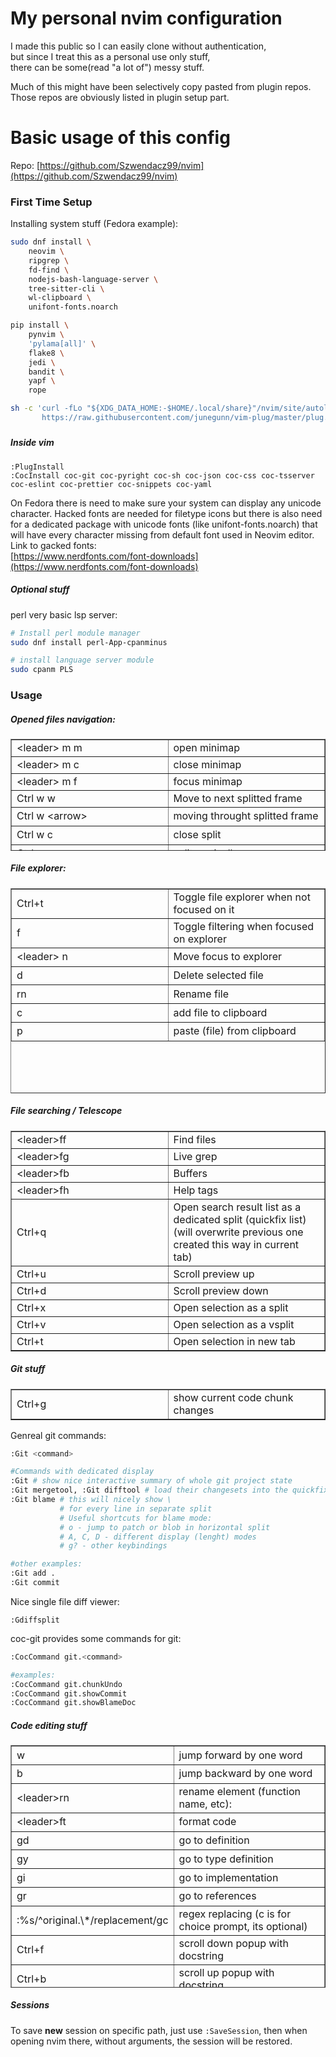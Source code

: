 # My personal nvim configuration

I made this public so I can easily clone without authentication,  
but since I treat this as a personal use only stuff,  
there can be some(read "a lot of") messy stuff.

Much of this might have been selectively copy pasted from plugin repos.
Those repos are obviously listed in plugin setup part.

# Basic usage of this config

Repo: [https://github.com/Szwendacz99/nvim](https://github.com/Szwendacz99/nvim)

### First Time Setup

Installing system stuff (Fedora example):

```bash
sudo dnf install \
	neovim \
    ripgrep \
    fd-find \
    nodejs-bash-language-server \
    tree-sitter-cli \
    wl-clipboard \
    unifont-fonts.noarch

pip install \
	pynvim \
    'pylama[all]' \
    flake8 \
    jedi \
    bandit \
    yapf \
    rope

sh -c 'curl -fLo "${XDG_DATA_HOME:-$HOME/.local/share}"/nvim/site/autoload/plug.vim --create-dirs \
       https://raw.githubusercontent.com/junegunn/vim-plug/master/plug.vim'
```

#####

##### Inside vim

```
:PlugInstall
:CocInstall coc-git coc-pyright coc-sh coc-json coc-css coc-tsserver coc-eslint coc-prettier coc-snippets coc-yaml
```

On Fedora there is need to make sure your system can display any unicode character. Hacked fonts are needed for filetype icons but there is also need for a dedicated package with unicode fonts (like unifont-fonts.noarch) that will have every character missing from default font used in Neovim editor. Link to gacked fonts:  
[https://www.nerdfonts.com/font-downloads](https://www.nerdfonts.com/font-downloads)

##### Optional stuff

perl very basic lsp server:

```bash
# Install perl module manager
sudo dnf install perl-App-cpanminus

# install language server module
sudo cpanm PLS

```

### Usage

##### Opened files navigation:

<table border="1" id="bkmrk-ctrl-w-%3Carrow%3E-movin" style="border-collapse: collapse; width: 100%; height: 178.8px;"><colgroup><col style="width: 50%;"></col><col style="width: 50%;"></col></colgroup><tbody><tr><td>&lt;leader&gt; m m  
</td><td>open minimap  
</td></tr><tr><td>&lt;leader&gt; m c  
</td><td>close minimap  
</td></tr><tr><td>&lt;leader&gt; m f  
</td><td>focus minimap  
</td></tr><tr><td>Ctrl w w  
</td><td>Move to next splitted frame  
</td></tr><tr style="height: 29.8px;"><td style="height: 29.8px;">Ctrl w &lt;arrow&gt;  
</td><td style="height: 29.8px;">moving throught splitted frame  
</td></tr><tr style="height: 29.8px;"><td style="height: 29.8px;">Ctrl w c  
</td><td style="height: 29.8px;">close split</td></tr><tr style="height: 29.8px;"><td style="height: 29.8px;">Ctrl w v  
</td><td style="height: 29.8px;">split vertically  
</td></tr><tr style="height: 29.8px;"><td style="height: 29.8px;">Ctrl w s  
</td><td style="height: 29.8px;">split horizontally  
</td></tr><tr><td>Ctrl w x  
</td><td>swap places of two splits  
</td></tr><tr style="height: 29.8px;"><td style="height: 29.8px;">gt</td><td style="height: 29.8px;">next tab</td></tr><tr style="height: 29.8px;"><td style="height: 29.8px;">gT  
</td><td style="height: 29.8px;">previous tab  
</td></tr><tr><td>:tabnew  
</td><td>Create new tab  
</td></tr><tr><td>Ctrl g t  
</td><td>(when in file tree) open selected file in new tab  
</td></tr></tbody></table>

##### File explorer:

<table border="1" id="bkmrk-ctrl%2Bt-toggle-file-e" style="border-collapse: collapse; width: 100%; height: 327.8px;"><colgroup><col style="width: 50%;"></col><col style="width: 50%;"></col></colgroup><tbody><tr style="height: 29.8px;"><td style="height: 29.8px;">Ctrl+t  
</td><td style="height: 29.8px;">Toggle file explorer when not focused on it  
</td></tr><tr style="height: 29.8px;"><td style="height: 29.8px;">f  
</td><td style="height: 29.8px;">Toggle filtering when focused on explorer  
</td></tr><tr style="height: 29.8px;"><td style="height: 29.8px;">&lt;leader&gt; n  
</td><td style="height: 29.8px;">Move focus to explorer  
</td></tr><tr style="height: 29.8px;"><td style="height: 29.8px;">d  
</td><td style="height: 29.8px;">Delete selected file  
</td></tr><tr style="height: 29.8px;"><td style="height: 29.8px;">rn  
</td><td style="height: 29.8px;">Rename file  
</td></tr><tr style="height: 29.8px;"><td style="height: 29.8px;">c  
</td><td style="height: 29.8px;">add file to clipboard  
</td></tr><tr style="height: 29.8px;"><td style="height: 29.8px;">p  
</td><td style="height: 29.8px;">paste (file) from clipboard  
</td></tr></tbody></table>

##### File searching / Telescope

<table border="1" id="bkmrk-%3Cleader%3Eff-find-file" style="border-collapse: collapse; width: 100%;"><colgroup><col style="width: 50%;"></col><col style="width: 50%;"></col></colgroup><tbody><tr><td>&lt;leader&gt;ff</td><td>Find files  
</td></tr><tr><td>&lt;leader&gt;fg</td><td>Live grep  
</td></tr><tr><td>&lt;leader&gt;fb</td><td>Buffers  
</td></tr><tr><td>&lt;leader&gt;fh</td><td>Help tags</td></tr><tr><td>Ctrl+q</td><td>Open search result list as a dedicated split (quickfix list) (will overwrite previous one created this way in current tab)</td></tr><tr><td>Ctrl+u  
</td><td>Scroll preview up  
</td></tr><tr><td>Ctrl+d  
</td><td>Scroll preview down  
</td></tr><tr><td>Ctrl+x  
</td><td>Open selection as a split  
</td></tr><tr><td>Ctrl+v  
</td><td>Open selection as a vsplit  
</td></tr><tr><td>Ctrl+t  
</td><td>Open selection in new tab  
</td></tr></tbody></table>

##### Git stuff

<table border="1" id="bkmrk-ctrl%2Bs-show-current-" style="border-collapse: collapse; width: 100%;"><colgroup><col style="width: 50%;"></col><col style="width: 50%;"></col></colgroup><tbody><tr><td>Ctrl+g  
</td><td>show current code chunk changes</td></tr></tbody></table>

Genreal git commands:

```bash
:Git <command>

#Commands with dedicated display
:Git # show nice interactive summary of whole git project state
:Git mergetool, :Git difftool # load their changesets into the quickfix list
:Git blame # this will nicely show \
		   # for every line in separate split
           # Useful shortcuts for blame mode:
           # o - jump to patch or blob in horizontal split
           # A, C, D - different display (lenght) modes
           # g? - other keybindings

#other examples:
:Git add .
:Git commit
```

Nice single file diff viewer:

```
:Gdiffsplit
```

coc-git provides some commands for git:

```bash
:CocCommand git.<command>

#examples:
:CocCommand git.chunkUndo
:CocCommand git.showCommit
:CocCommand git.showBlameDoc
```

##### Code editing stuff

<table border="1" id="bkmrk-%3Cleader%3Ern-rename-el" style="border-collapse: collapse; width: 100%; height: 387.4px;"><colgroup><col style="width: 50%;"></col><col style="width: 50%;"></col></colgroup><tbody><tr style="height: 29.8px;"><td style="height: 29.8px;">w  
</td><td style="height: 29.8px;">jump forward by one word  
</td></tr><tr style="height: 29.8px;"><td style="height: 29.8px;">b  
</td><td style="height: 29.8px;">jump backward by one word  
</td></tr><tr style="height: 29.8px;"><td style="height: 29.8px;">&lt;leader&gt;rn</td><td style="height: 29.8px;">rename element (function name, etc):</td></tr><tr style="height: 29.8px;"><td style="height: 29.8px;">&lt;leader&gt;ft</td><td style="height: 29.8px;">format code  
</td></tr><tr style="height: 29.8px;"><td style="height: 29.8px;">gd  
</td><td style="height: 29.8px;">go to definition  
</td></tr><tr style="height: 29.8px;"><td style="height: 29.8px;">gy  
</td><td style="height: 29.8px;">go to type definition</td></tr><tr style="height: 29.8px;"><td style="height: 29.8px;">gi  
</td><td style="height: 29.8px;">go to implementation  
</td></tr><tr style="height: 29.8px;"><td style="height: 29.8px;">gr  
</td><td style="height: 29.8px;">go to references  
</td></tr><tr style="height: 29.8px;"><td style="height: 29.8px;">:%s/^original.\*/replacement/gc  
</td><td style="height: 29.8px;">regex replacing (c is for choice prompt, its optional)  
</td></tr><tr style="height: 29.8px;"><td style="height: 29.8px;">Ctrl+f  
</td><td style="height: 29.8px;">scroll down popup with docstring  
</td></tr><tr style="height: 29.8px;"><td style="height: 29.8px;">Ctrl+b  
</td><td style="height: 29.8px;">scroll up popup with docstring  
</td></tr><tr style="height: 29.8px;"><td style="height: 29.8px;">ZZ  
</td><td style="height: 29.8px;">same as :wq  
</td></tr><tr style="height: 29.8px;"><td style="height: 29.8px;">Ctrl+q  
</td><td style="height: 29.8px;">Visual block mode  
</td></tr></tbody></table>

##### Sessions

To save **new** session on specific path, just use `:SaveSession`, then when opening nvim there, without arguments, the session will be restored.
